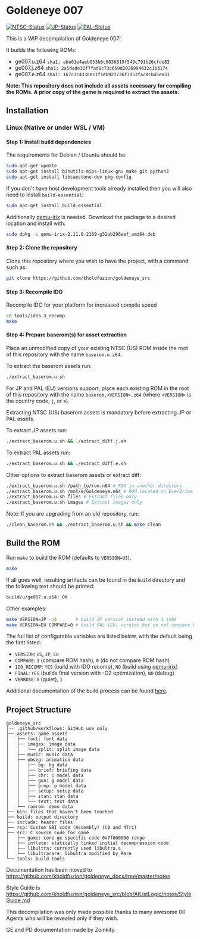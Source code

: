 # Goldeneye 007

[![NTSC-Status][NTCS-badge]][NTCS-link]
[![JP-Status][JP-badge]][JP-link]
[![PAL-Status][PAL-badge]][PAL-link]

[NTCS-link]: https://kholdfuzion.github.io/goldeneyestatus/
[NTCS-badge]: ../../workflows/NTSC-Status/badge.svg

[JP-link]: https://kholdfuzion.github.io/goldeneyestatus/JPN.htm
[JP-badge]: ../../workflows/JP-Status/badge.svg

[PAL-link]: https://kholdfuzion.github.io/goldeneyestatus/EU.htm
[PAL-badge]: ../../workflows/EU-Status/badge.svg


This is a WIP decompilation of Goldeneye 007!

It builds the following ROMs:

* ge007.u.z64 `sha1: abe01e4aeb033b6c0836819f549c791b26cfde83`
* ge007.j.z64 `sha1: 2a5dade32f7fad6c73c659d2026994632c1b3174`
* ge007.e.z64 `sha1: 167c3c433dec1f1eb921736f7d53fac8cb45ee31`

**Note: This repository does not include all assets necessary for compiling the ROMs. A prior copy of the game is required to extract the assets.**

## Installation

### Linux (Native or under WSL / VM)

#### Step 1: Install build dependencies

The requirements for Debian / Ubuntu should be:

```bash
sudo apt-get update
sudo apt-get install binutils-mips-linux-gnu make git python3
sudo apt-get install libcapstone-dev pkg-config
```

If you don't have host development tools already installed then you will also need to install `build-essential`:

```bash
sudo apt-get install build-essential
```

Additionally [qemu-irix](https://github.com/n64decomp/qemu-irix/releases) is needed. Download the package to a desired location and install with:

```bash
sudo dpkg -i qemu-irix-2.11.0-2169-g32ab296eef_amd64.deb
```

#### Step 2: Clone the repository

Clone this repository where you wish to have the project, with a command such as:

```bash
git clone https://github.com/kholdfuzion/goldeneye_src
```

#### Step 3: Recompile IDO

Recompile IDO for your platform for increased compile speed
```bash
cd tools/ido5.3_recomp 
make
```

#### Step 4: Prepare baserom(s) for asset extraction

Place an unmodified copy of your existing NTSC (US) ROM inside the root of this repository with the name `baserom.u.z64`.

To extract the baserom assets run:

```bash
./extract_baserom.u.sh
```

For JP and PAL (EU) versions support, place each existing ROM in the root of this repository with the name `baserom.<VERSION>.z64` (where `<VERSION>` is the country code, `j`, or `e`).

Extracting NTSC (US) baserom assets is mandatory before extracting JP or PAL assets.

To extract JP assets run:

```bash
./extract_baserom.u.sh && ./extract_diff.j.sh
```

To extract PAL assets run:

```bash
./extract_baserom.u.sh && ./extract_diff.e.sh
```

Other options to extract baserom assets or extract diff:

```bash
./extract_baserom.u.sh /path_to/rom.n64 # ROM in another directory
./extract_baserom.u.sh /mnt/e/Goldeneye.n64 # ROM located on EverDrive
./extract_baserom.u.sh files # Extract files only
./extract_baserom.u.sh images # Extract images only
```

Note: If you are upgrading from an old repository, run:

```bash
./clean_baserom.sh && ./extract_baserom.u.sh && make clean
```

## Build the ROM

Run `make` to build the ROM (defaults to `VERSION=US`).

```bash
make
```

If all goes well, resulting artifacts can be found in the `build` directory and the following text should be printed:

```bash
build/u/ge007.u.z64: OK
```

Other examples:

```bash
make VERSION=JP -j4       # build JP version instead with 4 jobs
make VERSION=EU COMPARE=0 # build PAL (EU) version but do not compare ROM hashes
```

The full list of configurable variables are listed below, with the default being the first listed:

* ``VERSION``: ``US``, ``JP``, ``EU``
* ``COMPARE``: ``1`` (compare ROM hash), ``0`` (do not compare ROM hash)
* ``IDO_RECOMP``: ``YES`` (build with IDO recomp), ``NO`` (build using [qemu-irix](https://github.com/n64decomp/qemu-irix/releases))
* ``FINAL``: ``YES`` (builds final version with -O2 optimization), ``NO`` (debug)
* ``VERBOSE``: ``0`` (quiet), ``1``

Additional documentation of the build process can be found [here](readme-build.md).

## Project Structure

```
goldeneye_src
|-- .github/workflows: GitHub use only
├── assets: game assets
│   ├── font: font data
│   ├── images: image data
│   │   └── split: split image data
│   ├── music: music data
│   ├── obseg: animation data
│   │   ├── bg: bg data
│   │   ├── brief: briefing data
│   │   ├── chr: c model data
│   │   ├── gun: g model data
│   │   ├── prop: p model data
│   │   ├── setup: setup data
│   │   ├── stan: stan data
│   │   └── text: text data
│   └── ramrom: demo data
├── bin: files that haven't been touched
├── build: output directory
├── include: header files
├── rsp: Custom GBI code (Assembly) (C0 and 4Tri)
├── src: C source code for game
│   ├── game: core ge specific code 0x7f000000 range
│   ├── inflate: statically linked initial decompression code
│   ├── libultra: currently used libultra.s
│   └── libultrarare: libultra modified by Rare
└── tools: build tools
```

Documentation has been moved to https://github.com/kholdfuzion/goldeneye_docs/tree/master/notes

Style Guide is https://github.com/kholdfuzion/goldeneye_src/blob/AIListLogic/notes/StyleGuide.md

This decompilation was only made possible thanks to many awesome 00 Agents who will be revealed only if they wish.

GE and PD documentation made by Zoinkity.

